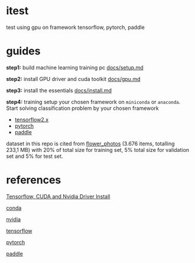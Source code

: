 # itest
test using gpu on framework tensorflow, pytorch, paddle

# guides

**step1:** build machine learning training pc [docs/setup.md](docs/setup.md)

**step2:** install GPU driver and cuda toolkit [docs/gpu.md](docs/gpu.md)

**step3:** install the essentials [docs/install.md](docs/install.md)

**step4:** training
setup your chosen framework on `miniconda` or `anaconda`. Start solving classification problem by your chosen framework

- [tensorflow2.x](tf2/readme.md)
- [pytorch](torch/readme.md)
- [paddle](paddle/readme.md)

dataset in this repo is cited from [flower_photos](https://storage.googleapis.com/download.tensorflow.org/example_images/flower_photos.tgzs) (3.676 items, totalling 233,1 MB) with 20% of total size for training set, 5% total size for validation set and 5% for test set.

# references

[Tensorflow, CUDA and Nvidia Driver Install](https://docs.google.com/document/u/0/d/1MQ35ZeMZupJQCz4pUmI2Z0j6yD5VaVRWYBtosGNK0p8/mobilebasic)

[conda](https://conda.io/projects/conda/en/latest/index.html)

[nvidia]()

[tensorflow]()

[pytorch]()

[paddle]()